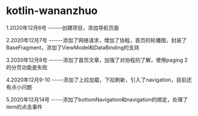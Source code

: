 # kotlin-wananzhuo
1.2020年12月6号 ------创建项目，添加导航页面 

2.2020年12月7号 ------添加了网络请求，增加了协程，首页的轮播图，封装了BaseFragment，添加了ViewModel和DataBinding的支持

3.2020年12月8号 ------添加了首页文章，加强了对协程的了解，使用paging 2 的分页功能是失败

4.2020年12月9-10 -----添加了上拉加载，下拉刷新，引入了navigation，目前还有点小问题

5.2020年12月14号 -----添加了bottomNavigation和navigation的绑定，处理了item的点击事件
